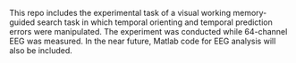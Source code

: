 This repo includes the experimental task of a visual working memory-guided search task in which temporal orienting and temporal prediction errors were manipulated. The experiment was conducted while 64-channel EEG was measured.
In the near future, Matlab code for EEG analysis will also be included.
